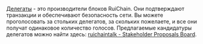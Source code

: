 [Делегаты](introduction/witness) - это производители блоков RuiChain. Они подтверждают транзакции и обеспечивают безопасность сети. Вы можете проголосовать за стольких делегатов, за скольких пожелаете, и все они получат одинаковое количество голосов. Предлагаемые кандидатуры делегатов можно найти здесь: [ruichaintalk - Stakeholder Proposals Board](https://ruichaintalk.org/index.php/board,75.0.html).